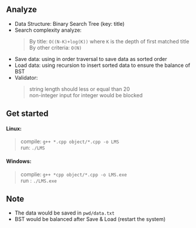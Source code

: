 ## Analyze

- Data Structure: Binary Search Tree (key: title)
- Search complexity analyze:  
  > By title: `O((N-K)+log(K))` where `K` is the depth of first matched title  
  > By other criteria: `O(N)`
- Save data: using in order traversal to save data as sorted order
- Load data: using recursion to insert sorted data to ensure the balance of BST
- Validator:
  > string length should less or equal than 20  
  > non-integer input for integer would be blocked  
## Get started

#### Linux:
> compile: `g++ *.cpp object/*.cpp -o LMS`  
> run: `./LMS` 
#### Windows:
> complie: `g++ *cpp object/*.cpp -o LMS.exe`  
> run : `./LMS.exe`  
## Note

- The data would be saved in `pwd/data.txt`
- BST would be balanced after Save & Load (restart the system)
